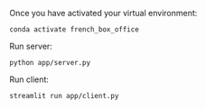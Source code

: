 Once you have activated your virtual environment:
```
conda activate french_box_office
```

Run server:
```
python app/server.py
```

Run client:
```
streamlit run app/client.py